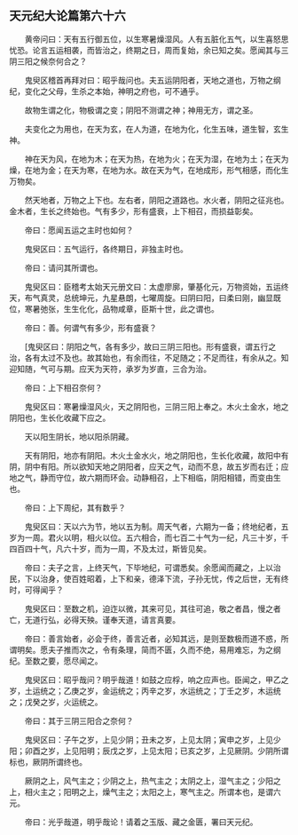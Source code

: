 ## 天元纪大论篇第六十六


&emsp;&emsp;黄帝问曰：天有五行御五位，以生寒暑燥湿风。人有五脏化五气，以生喜怒思忧恐。论言五运相袭，而皆治之，终期之日，周而复始，余已知之矣。愿闻其与三阴三阳之候奈何合之？

&emsp;&emsp;鬼臾区稽首再拜对曰：昭乎哉问也。夫五运阴阳者，天地之道也，万物之纲纪，变化之父母，生杀之本始，神明之府也，可不通乎。

&emsp;&emsp;故物生谓之化，物极谓之变；阴阳不测谓之神；神用无方，谓之圣。

&emsp;&emsp;夫变化之为用也，在天为玄，在人为道，在地为化，化生五味，道生智，玄生神。

&emsp;&emsp;神在天为风，在地为木；在天为热，在地为火；在天为湿，在地为土；在天为燥，在地为金；在天为寒，在地为水。故在天为气，在地成形，形气相感，而化生万物矣。

&emsp;&emsp;然天地者，万物之上下也。左右者，阴阳之道路也。水火者，阴阳之征兆也。金木者，生长之终始也。气有多少，形有盛衰，上下相召，而损益彰矣。

&emsp;&emsp;帝曰：愿闻五运之主时也如何？

&emsp;&emsp;鬼臾区曰：五气运行，各终期日，非独主时也。

&emsp;&emsp;帝曰：请问其所谓也。

&emsp;&emsp;鬼臾区曰：臣稽考太始天元册文曰：太虚廖廓，肇基化元，万物资始，五运终天，布气真灵，总统坤元，九星悬朗，七曜周旋。曰阴曰阳，曰柔曰刚，幽显既位，寒暑弛张，生生化化，品物咸章，臣斯十世，此之谓也。

&emsp;&emsp;帝曰：善。何谓气有多少，形有盛衰？

&emsp;&emsp;[鬼臾区曰：阴阳之气，各有多少，故曰三阴三阳也。形有盛衰，谓五行之治，各有太过不及也。故其始也，有余而往，不足随之；不足而往，有余从之。知迎知随，气可与期。应天为天符，承岁为岁直，三合为治。

&emsp;&emsp;帝曰：上下相召奈何？

&emsp;&emsp;鬼臾区曰：寒暑燥湿风火，天之阴阳也，三阴三阳上奉之。木火土金水，地之阴阳也，生长化收藏下应之。

&emsp;&emsp;天以阳生阴长，地以阳杀阴藏。

&emsp;&emsp;天有阴阳，地亦有阴阳。木火土金水火，地之阴阳也，生长化收藏，故阳中有阴，阴中有阳。所以欲知天地之阴阳者，应天之气，动而不息，故五岁而右迁；应地之气，静而守位，故六期而环会。动静相召，上下相临，阴阳相错，而变由生也。

&emsp;&emsp;帝曰：上下周纪，其有数乎？

&emsp;&emsp;鬼臾区曰：天以六为节，地以五为制。周天气者，六期为一备；终地纪者，五岁为一周。君火以明，相火以位。五六相合，而七百二十气为一纪，凡三十岁，千四百四十气，凡六十岁，而为一周，不及太过，斯皆见矣。

&emsp;&emsp;帝曰：夫子之言，上终天气，下毕地纪，可谓悉矣。余愿闻而藏之，上以治民，下以治身，使百姓昭着，上下和亲，德泽下流，子孙无忧，传之后世，无有终时，可得闻乎？

&emsp;&emsp;鬼臾区曰：至数之机，迫迮以微，其来可见，其往可追，敬之者昌，慢之者亡，无道行弘，必得天殃。谨奉天道，请言真要。

&emsp;&emsp;帝曰：善言始者，必会于终，善言近者，必知其远，是则至数极而道不惑，所谓明矣。愿夫子推而次之，令有条理，简而不匮，久而不绝，易用难忘，为之纲纪。至数之要，愿尽闻之。

&emsp;&emsp;鬼臾区曰：昭乎哉问？明乎哉道！如鼓之应桴，响之应声也。臣闻之，甲乙之岁，土运统之；乙庚之岁，金运统之；丙辛之岁，水运统之；丁壬之岁，木运统之；戊癸之岁，火运统之。

&emsp;&emsp;帝曰：其于三阴三阳合之奈何？

&emsp;&emsp;鬼臾区曰：子午之岁，上见少阴；丑未之岁，上见太阴；寅申之岁，上见少阳；卯酉之岁，上见阳明；辰戊之岁，上见太阳；已亥之岁，上见厥阴。少阴所谓标也，厥阴所谓终也。

&emsp;&emsp;厥阴之上，风气主之；少阴之上，热气主之；太阴之上，湿气主之；少阳之上，相火主之；阳明之上，燥气主之；太阳之上，寒气主之。所谓本也，是谓六元。

&emsp;&emsp;帝曰：光乎哉道，明乎哉论！请着之玉版、藏之金匮，署曰天元纪。

